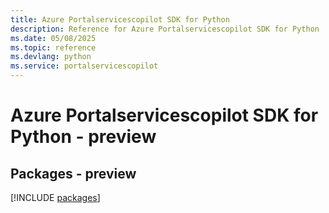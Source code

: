 ```yaml
---
title: Azure Portalservicescopilot SDK for Python
description: Reference for Azure Portalservicescopilot SDK for Python
ms.date: 05/08/2025
ms.topic: reference
ms.devlang: python
ms.service: portalservicescopilot
---
```

# Azure Portalservicescopilot SDK for Python - preview
## Packages - preview
[!INCLUDE [packages](portalservicescopilot-index.md)]